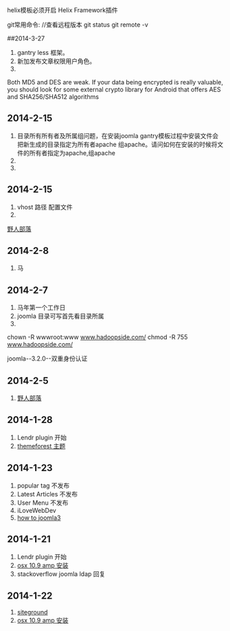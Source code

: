 helix模板必须开启 Helix Framework插件

git常用命令:
//查看远程版本
git status
git remote -v


##2014-3-27
1.  gantry less 框架。
2.  新加发布文章权限用户角色。
2.  

Both MD5 and DES are weak. If your data being encrypted is really valuable, you should look for some external crypto library for Android that offers AES and SHA256/SHA512 algorithms

## 2014-2-15
1.  目录所有所有者及所属组问题，在安装joomla gantry模板过程中安装文件会把新生成的目录指定为所有者apache 组apache。请问如何在安装的时候将文件的所有者指定为apache,组apache
2.  
2.  


## 2014-2-15
1.  vhost 路径 配置文件
2.  


[野人部落](http://hadoopside.com/templates/protostar/css/template.css) 


## 2014-2-8
1.  马


## 2014-2-7
1.  马年第一个工作日
2.  joomla 目录可写首先看目录所属
3.  
chown -R wwwroot:www www.hadoopside.com/
 chmod -R 755 www.hadoopside.com/
 
 
joomla--3.2.0--双重身份认证


## 2014-2-5
1.  [野人部落](http://www.wildhorde.com/) 
 
 
## 2014-1-28
1.  Lendr plugin 开始 
2.  [themeforest 主题](http://themeforest.net/)

## 2014-1-23
1.  popular tag		  	不发布
2.  Latest Articles  	不发布
2.  User Menu		  	不发布
3.  iLoveWebDev
4.  [how to joomla3](http://www.youtube.com/watch?v=CiPzIiTWnLM)

## 2014-1-21
1.  Lendr plugin 开始 
2.  [osx 10.9 amp 安装](http://coolestguidesontheplanet.com/osx/)
3.  stackoverflow joomla ldap 回复

## 2014-1-22
1.  [siteground](http://www.siteground.com/tutorials/joomla/install-joomla-extension.htm)
2.  [osx 10.9 amp 安装](http://coolestguidesontheplanet.com/osx/)











